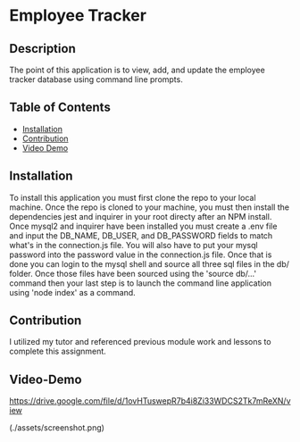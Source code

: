 # Employee Tracker 

## Description 
The point of this application is to view, add, and update the employee tracker database using command line prompts. 

## Table of Contents

* [Installation](#installation)
* [Contribution](#contribution)
* [Video Demo](#video-demo)

## Installation 
To install this application you must first clone the repo to your local machine. Once the repo is cloned to your machine, you must then install the dependencies jest and inquirer in your root directy after an NPM install. Once mysql2 and inquirer have been installed you must create a .env file and input the DB_NAME, DB_USER, and DB_PASSWORD fields to match what's in the connection.js file. You will also have to put your mysql password into the password value in the connection.js file. Once that is done you can login to the mysql shell and source all three sql files in the db/ folder. Once those files have been sourced using the 'source db/...' command then your last step is to launch the command line application using 'node index' as a command. 

## Contribution 
I utilized my tutor and referenced previous module work and lessons to complete this assignment. 

## Video-Demo
https://drive.google.com/file/d/1ovHTuswepR7b4i8Zi33WDCS2Tk7mReXN/view

(./assets/screenshot.png)

